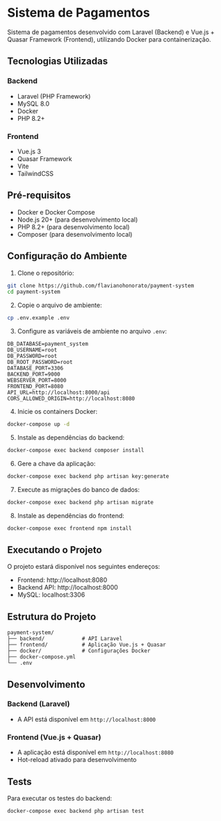 # Sistema de Pagamentos

Sistema de pagamentos desenvolvido com Laravel (Backend) e Vue.js + Quasar Framework (Frontend), utilizando Docker para containerização.

## Tecnologias Utilizadas

### Backend
- Laravel (PHP Framework)
- MySQL 8.0
- Docker
- PHP 8.2+

### Frontend
- Vue.js 3
- Quasar Framework
- Vite
- TailwindCSS

## Pré-requisitos

- Docker e Docker Compose
- Node.js 20+ (para desenvolvimento local)
- PHP 8.2+ (para desenvolvimento local)
- Composer (para desenvolvimento local)

## Configuração do Ambiente

1. Clone o repositório:
```bash
git clone https://github.com/flavianohonorato/payment-system
cd payment-system
```

2. Copie o arquivo de ambiente:
```bash
cp .env.example .env
```

3. Configure as variáveis de ambiente no arquivo `.env`:
```env
DB_DATABASE=payment_system
DB_USERNAME=root
DB_PASSWORD=root
DB_ROOT_PASSWORD=root
DATABASE_PORT=3306
BACKEND_PORT=9000
WEBSERVER_PORT=8000
FRONTEND_PORT=8080
API_URL=http://localhost:8000/api
CORS_ALLOWED_ORIGIN=http://localhost:8080
```

4. Inicie os containers Docker:
```bash
docker-compose up -d
```

5. Instale as dependências do backend:
```bash
docker-compose exec backend composer install
```

6. Gere a chave da aplicação:
```bash
docker-compose exec backend php artisan key:generate
```

7. Execute as migrações do banco de dados:
```bash
docker-compose exec backend php artisan migrate
```

8. Instale as dependências do frontend:
```bash
docker-compose exec frontend npm install
```

## Executando o Projeto

O projeto estará disponível nos seguintes endereços:

- Frontend: http://localhost:8080
- Backend API: http://localhost:8000
- MySQL: localhost:3306

## Estrutura do Projeto

```
payment-system/
├── backend/            # API Laravel
├── frontend/           # Aplicação Vue.js + Quasar
├── docker/             # Configurações Docker
├── docker-compose.yml
└── .env
```

## Desenvolvimento

### Backend (Laravel)
- A API está disponível em `http://localhost:8000`

### Frontend (Vue.js + Quasar)
- A aplicação está disponível em `http://localhost:8080`
- Hot-reload ativado para desenvolvimento

## Tests

Para executar os testes do backend:
```bash
docker-compose exec backend php artisan test
```
